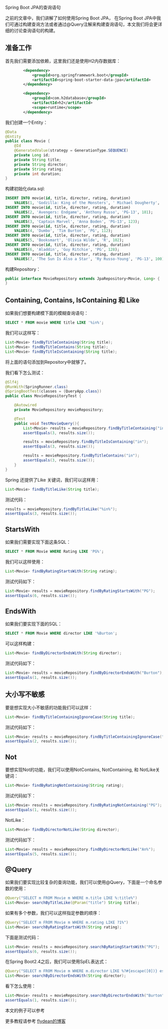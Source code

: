 Spring Boot JPA的查询语句

之前的文章中，我们讲解了如何使用Spring Boot JPA， 在Spring Boot JPA中我们可通过构建查询方法或者通过@Query注解来构建查询语句，本文我们将会更详细的讨论查询语句的构建。

## 准备工作

首先我们需要添加依赖，这里我们还是使用H2内存数据库：

~~~xml
        <dependency>
            <groupId>org.springframework.boot</groupId>
            <artifactId>spring-boot-starter-data-jpa</artifactId>
        </dependency>

        <dependency>
            <groupId>com.h2database</groupId>
            <artifactId>h2</artifactId>
            <scope>runtime</scope>
        </dependency>
~~~

我们创建一个Entity：

~~~java
@Data
@Entity
public class Movie {
    @Id
    @GeneratedValue(strategy = GenerationType.SEQUENCE)
    private Long id;
    private String title;
    private String director;
    private String rating;
    private int duration;
}
~~~

构建初始化data.sql:

~~~sql
INSERT INTO movie(id, title, director, rating, duration) 
    VALUES(1, 'Godzilla: King of the Monsters', ' Michael Dougherty', 'PG-13', 132);
INSERT INTO movie(id, title, director, rating, duration) 
    VALUES(2, 'Avengers: Endgame', 'Anthony Russo', 'PG-13', 181);
INSERT INTO movie(id, title, director, rating, duration) 
    VALUES(3, 'Captain Marvel', 'Anna Boden', 'PG-13', 123);
INSERT INTO movie(id, title, director, rating, duration) 
    VALUES(4, 'Dumbo', 'Tim Burton', 'PG', 112);
INSERT INTO movie(id, title, director, rating, duration) 
    VALUES(5, 'Booksmart', 'Olivia Wilde', 'R', 102);
INSERT INTO movie(id, title, director, rating, duration) 
    VALUES(6, 'Aladdin', 'Guy Ritchie', 'PG', 128);
INSERT INTO movie(id, title, director, rating, duration) 
    VALUES(7, 'The Sun Is Also a Star', 'Ry Russo-Young', 'PG-13', 100);
~~~

构建Repository：

~~~java
public interface MovieRepository extends JpaRepository<Movie, Long> {
}
~~~

## Containing, Contains, IsContaining 和 Like

如果我们想要构建模下面的模糊查询语句：

~~~sql
SELECT * FROM movie WHERE title LIKE '%in%';
~~~

我们可以这样写：

~~~java
List<Movie> findByTitleContaining(String title);
List<Movie> findByTitleContains(String title);
List<Movie> findByTitleIsContaining(String title);
~~~

将上面的语句添加到Repository中就够了。

我们看下怎么测试：

~~~java
@Slf4j
@RunWith(SpringRunner.class)
@SpringBootTest(classes = {QueryApp.class})
public class MovieRepositoryTest {

    @Autowired
    private MovieRepository movieRepository;

    @Test
    public void TestMovieQuery(){
        List<Movie> results = movieRepository.findByTitleContaining("in");
        assertEquals(3, results.size());

        results = movieRepository.findByTitleIsContaining("in");
        assertEquals(3, results.size());

        results = movieRepository.findByTitleContains("in");
        assertEquals(3, results.size());
    }
}
~~~

Spring 还提供了Like 关键词，我们可以这样用：

~~~java
List<Movie> findByTitleLike(String title);
~~~

测试代码：

~~~Java
results = movieRepository.findByTitleLike("%in%");
assertEquals(3, results.size());
~~~

## StartsWith

如果我们需要实现下面这条SQL：

~~~sql
SELECT * FROM Movie WHERE Rating LIKE 'PG%';
~~~

我们可以这样使用：
~~~java
List<Movie> findByRatingStartsWith(String rating);
~~~

测试代码如下：

~~~java
List<Movie> results = movieRepository.findByRatingStartsWith("PG");
assertEquals(6, results.size());
~~~

## EndsWith

如果我们要实现下面的SQL：

~~~sql
SELECT * FROM Movie WHERE director LIKE '%Burton';
~~~

可以这样构建：

~~~java
List<Movie> findByDirectorEndsWith(String director);
~~~

测试代码如下：

~~~java
List<Movie> results = movieRepository.findByDirectorEndsWith("Burton");
assertEquals(1, results.size());
~~~

## 大小写不敏感

要是想实现大小不敏感的功能我们可以这样：

~~~java
List<Movie> findByTitleContainingIgnoreCase(String title);
~~~

测试代码如下：

~~~java
List<Movie> results = movieRepository.findByTitleContainingIgnoreCase("the");
assertEquals(2, results.size());
~~~

## Not

要想实现Not的功能，我们可以使用NotContains, NotContaining, 和 NotLike关键词：

~~~java
List<Movie> findByRatingNotContaining(String rating);
~~~

测试代码如下：

~~~java
List<Movie> results = movieRepository.findByRatingNotContaining("PG");
assertEquals(1, results.size());
~~~

NotLike：

~~~java
List<Movie> findByDirectorNotLike(String director);
~~~

测试代码如下：

~~~java
List<Movie> results = movieRepository.findByDirectorNotLike("An%");
assertEquals(5, results.size());
~~~

## @Query

如果我们要实现比较复杂的查询功能，我们可以使用@Query，下面是一个命名参数的使用：

~~~java
@Query("SELECT m FROM Movie m WHERE m.title LIKE %:title%")
List<Movie> searchByTitleLike(@Param("title") String title);
~~~

如果有多个参数，我们可以这样指定参数的顺序：

~~~java
@Query("SELECT m FROM Movie m WHERE m.rating LIKE ?1%")
List<Movie> searchByRatingStartsWith(String rating);
~~~

下面是测试代码：

~~~java
List<Movie> results = movieRepository.searchByRatingStartsWith("PG");
assertEquals(6, results.size());
~~~

在Spring Boot2.4之后，我们可以使用SpEL表达式：

~~~java
@Query("SELECT m FROM Movie m WHERE m.director LIKE %?#{escape([0])} escape ?#{escapeCharacter()}")
List<Movie> searchByDirectorEndsWith(String director);
~~~

看下怎么使用：

~~~java
List<Movie> results = movieRepository.searchByDirectorEndsWith("Burton");
assertEquals(1, results.size());
~~~

本文的例子可以参考[](https://github.com/ddean2009/learn-springboot2/tree/master/springboot-query)

更多教程请参考 [flydean的博客](www.flydean.com)



